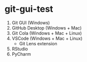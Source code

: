 # git-gui-test

1. Git GUI (Windows)
2. GitHub Desktop (Windows + Mac)
3. Git Cola (Windows + Mac + Linux)
4. VSCode (Windows + Mac + Linux)
	- Git Lens extension
5. RStudio
6. PyCharm
